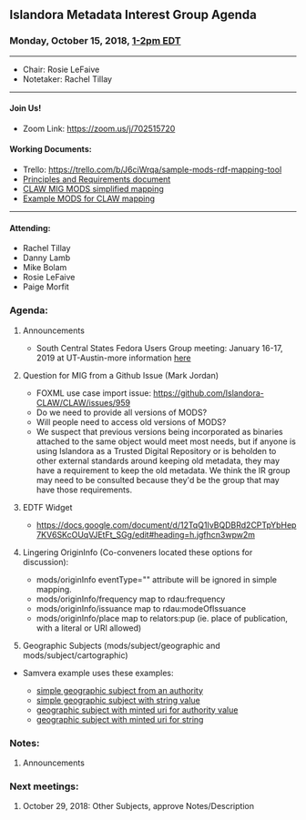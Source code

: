 ## Islandora Metadata Interest Group Agenda
### Monday, October 15, 2018, [1-2pm EDT](http://www.thetimezoneconverter.com/?t=1%20pm&tz=Toronto&)

---
* Chair: Rosie LeFaive 
* Notetaker: Rachel Tillay
---

#### Join Us!
* Zoom Link: https://zoom.us/j/702515720

#### Working Documents:
* Trello: https://trello.com/b/J6ciWrqa/sample-mods-rdf-mapping-tool
* [Principles and Requirements document](https://docs.google.com/document/d/19c58eqejuB3MhY-lS8o8QW0naM_R3GusD23aQ3dwusw/edit?usp=sharing)
* [CLAW MIG MODS simplified mapping](https://docs.google.com/spreadsheets/d/18u2qFJ014IIxlVpM3JXfDEFccwBZcoFsjbBGpvL0jJI/edit#gid=0)
* [Example MODS for CLAW mapping](https://docs.google.com/spreadsheets/d/1C2Xie7HUDSgRT5v4ldoJvlNdoXz2GHAPvL3PE3TOKW8/edit#gid=1829081124)
---

#### Attending:
* Rachel Tillay
* Danny Lamb
* Mike Bolam
* Rosie LeFaive
* Paige Morfit


### Agenda:

1. Announcements
   * South Central States Fedora Users Group meeting: January 16-17, 2019 at UT-Austin-more information [here](https://wiki.duraspace.org/x/GIY7Bg)
  
1. Question for MIG from a Github Issue (Mark Jordan)
   * FOXML use case import issue: https://github.com/Islandora-CLAW/CLAW/issues/959 
   - Do we need to provide all versions of MODS? 
   - Will people need to access old versions of MODS?
   - We suspect that previous versions being incorporated as binaries attached to the same object would meet most needs, but if anyone is using Islandora as a Trusted Digital Repository or is beholden to other external standards around keeping old metadata, they may have a requirement to keep the old metadata. We think the IR group may need to be consulted because they'd be the group that may have those requirements.
1. EDTF Widget
    * https://docs.google.com/document/d/12TqQ1IvBQDBRd2CPTpYbHep7KV6SKcOUqVJEtFt_SGg/edit#heading=h.jgfhcn3wpw2m 
1. Lingering OriginInfo (Co-conveners located these options for discussion):
    * mods/originInfo eventType="" attribute will be ignored in simple mapping.
    * mods/originInfo/frequency map to rdau:frequency
    * mods/originInfo/issuance map to rdau:modeOfIssuance
    * mods/originInfo/place map to relators:pup (ie. place of publication, with a literal or URI allowed)
  
1. Geographic Subjects (mods/subject/geographic and mods/subject/cartographic)
  * Samvera example uses these examples:
  
     * [simple geographic subject from an authority](https://docs.google.com/document/d/1FZI8KJiW4qSKYUUKe0mAwqlx0ppVRFyPtsfLDqQE5T8/edit#heading=h.mtxmmdrna1sf)
     * [simple geographic subject with string value](https://docs.google.com/document/d/1FZI8KJiW4qSKYUUKe0mAwqlx0ppVRFyPtsfLDqQE5T8/edit#heading=h.d43qs875r43w)
     * [geographic subject with minted uri for authority value](https://docs.google.com/document/d/1FZI8KJiW4qSKYUUKe0mAwqlx0ppVRFyPtsfLDqQE5T8/edit#heading=h.rewzadxvxku)
     * [geographic subject with minted uri for string](https://docs.google.com/document/d/1FZI8KJiW4qSKYUUKe0mAwqlx0ppVRFyPtsfLDqQE5T8/edit#heading=h.m6yow0r9rp7s)

### Notes:

1. Announcements
     

### Next meetings:
1. October 29, 2018: Other Subjects, approve Notes/Description
